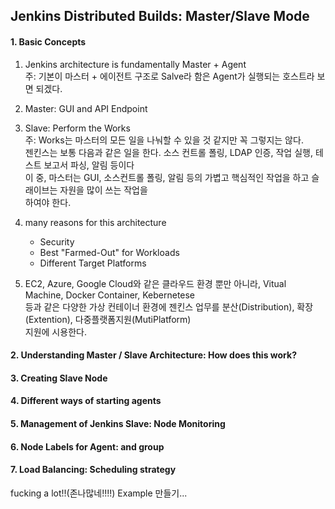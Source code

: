 ## Jenkins Distributed Builds: Master/Slave Mode

#### 1. Basic Concepts

1. Jenkins architecture is fundamentally Master + Agent  
   주: 기본이 마스터 + 에이전트 구조로 Salve라 함은 Agent가 실행되는 호스트라 보면 되겠다.  

2. Master: GUI and API Endpoint

3. Slave: Perform the Works  
   주: Works는 마스터의 모든 일을 나눠할 수 있을 것 같지만 꼭 그렇지는 않다.   
      젠킨스는 보통 다음과 같은 일을 한다. 소스 컨트롤 폴링, LDAP 인증, 작업 실행, 테스트 보고서 파싱, 알림 등이다   
      이 중, 마스터는 GUI, 소스컨트롤 폴링, 알림 등의 가볍고 핵심적인 작업을 하고 슬래이브는 자원을 많이 쓰는 작업을  
      하여야 한다.
         
4. many reasons for this architecture
   + Security
   + Best "Farmed-Out" for Workloads
   + Different Target Platforms

5. EC2, Azure, Google Cloud와 같은 클라우드 환경 뿐만 아니라, Vitual Machine, Docker Container, Kebernetese  
   등과 같은 다양한 가상 컨테이너 환경에  젠킨스 업무를 분산(Distribution), 확장(Extention), 다중플랫폼지원(MutiPlatform)  
   지원에 시용한다.  

#### 2. Understanding Master / Slave Architecture: How does this work?   

#### 3. Creating Slave Node

#### 4. Different ways of starting agents

#### 5. Management of Jenkins Slave: Node Monitoring

#### 6. Node Labels for Agent: and group

#### 7. Load Balancing: Scheduling strategy

fucking a lot!!(존나많네!!!!)
Example 만들기...
 


   
  

     
